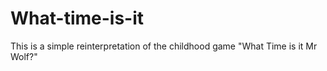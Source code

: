 # What-time-is-it
This is a simple reinterpretation of the childhood game "What Time is it Mr Wolf?"
